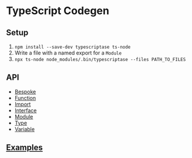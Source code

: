 # TypeScript Codegen

## Setup

1. `npm install --save-dev typescriptase ts-node`
1. Write a file with a named export for a `Module`
2. `npx ts-node node_modules/.bin/typescriptase --files PATH_TO_FILES`

## API

* [Bespoke](https://github.com/arichiv/typescriptase/blob/readme/src/bespoke.ts)
* [Function](https://github.com/arichiv/typescriptase/blob/readme/src/function.ts)
* [Import](https://github.com/arichiv/typescriptase/blob/readme/src/import.ts)
* [Interface](https://github.com/arichiv/typescriptase/blob/readme/src/interface.ts)
* [Module](https://github.com/arichiv/typescriptase/blob/readme/src/module.ts)
* [Type](https://github.com/arichiv/typescriptase/blob/readme/src/type.ts)
* [Variable](https://github.com/arichiv/typescriptase/blob/readme/src/variable.ts)

## [Examples](https://github.com/arichiv/typescriptase/blob/readme/src/__tests__/examples.ts)
